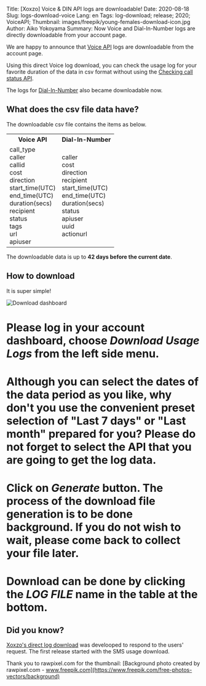 Title: [Xoxzo] Voice & DIN API logs are downloadable!
Date: 2020-08-18
Slug: logs-download-voice
Lang: en
Tags: log-download; release; 2020; VoiceAPI;
Thumbnail: images/freepik/young-females-download-icon.jpg
Author: Aiko Yokoyama
Summary: Now Voice and Dial-In-Number logs are directly downloadable from your account page.


We are happy to announce that [Voice API](https://www.xoxzo.com/en/about/voice-api/)
logs are downloadable from the account page.

Using this direct Voice log download, you can check the usage log for your favorite duration of the data in csv format
without using the [Checking call status API](https://docs.xoxzo.com/en/voice.html#checking-call-status).

The logs for [Dial-In-Number](https://docs.xoxzo.com/en/din.html) also became downloadable now.


## What does the csv file data have?

The downloadable csv file contains the items as below.

<table style="width:100%" "border:1px">
  <tr style="padding:15px">
    <th>Voice API</th>
    <th>Dial-In-Number</th>
  </tr>
  <tr>
    <td>call_type<br>
        caller<br>
        callid<br>
        cost<br>
        direction<br>
        start_time(UTC)<br>
        end_time(UTC)<br>
        duration(secs)<br>
        recipient<br>
        status<br>
        tags<br>
        url<br>
        apiuser</td>
    <td>caller<br>
        cost<br>
        direction<br>
        recipient<br>
        start_time(UTC)<br>
        end_time(UTC)<br>
        duration(secs)<br>
        status<br>
        apiuser<br>
        uuid<br>
        actionurl<br></td>
    </tr>
</table>


The downloadable data is up to **42 days before the current date**.

## How to download

It is super simple!

![Download dashboard](/images/voice-download-ss-en.jpg)

# Please log in your account dashboard, choose _Download Usage Logs_ from the left side menu.

# Although you can select the dates of the data period as you like, why don't you use the convenient preset selection of "Last 7 days" or "Last month" prepared for you? Please do not forget to select the API that you are going to get the log data.

# Click on _Generate_ button. The process of the download file generation is to be done background. If you do not wish to wait, please come back to collect your file later.

# Download can be done by clicking the _LOG FILE_ name in the table at the bottom.


## Did you know?

[Xoxzo's direct log download](https://blog.xoxzo.com/en/2019/08/13/logs-download-feature-new-release/) was develooped 
to respond to the users' request. The first release started with the SMS usage download.


Thank you to rawpixel.com for the thumbnail:
[Background photo created by rawpixel.com - www.freepik.com](https://www.freepik.com/free-photos-vectors/background)
